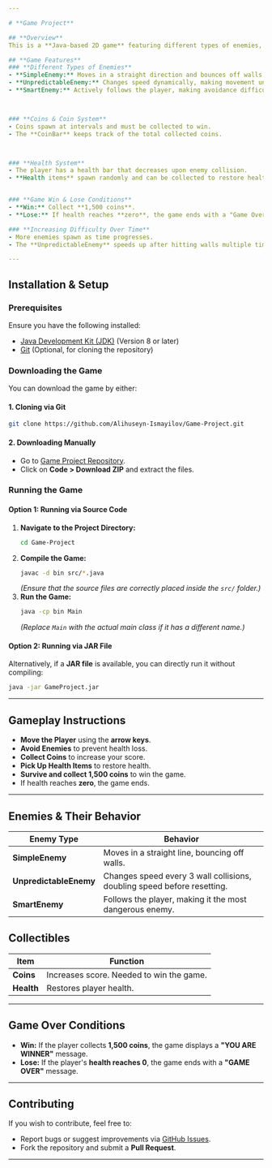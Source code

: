 ```yaml
---

# **Game Project**

## **Overview**
This is a **Java-based 2D game** featuring different types of enemies, collectible coins, a health system, and a progressive difficulty increase. The game is designed to challenge players by introducing enemies with unique behaviors while allowing them to collect coins and health to survive.

## **Game Features**
### **Different Types of Enemies**
- **SimpleEnemy:** Moves in a straight direction and bounces off walls.
- **UnpredictableEnemy:** Changes speed dynamically, making movement unpredictable.
- **SmartEnemy:** Actively follows the player, making avoidance difficult.



### **Coins & Coin System**
- Coins spawn at intervals and must be collected to win.
- The **CoinBar** keeps track of the total collected coins.



### **Health System**
- The player has a health bar that decreases upon enemy collision.
- **Health items** spawn randomly and can be collected to restore health.


### **Game Win & Lose Conditions**
- **Win:** Collect **1,500 coins**.
- **Lose:** If health reaches **zero**, the game ends with a "Game Over" screen.

### **Increasing Difficulty Over Time**
- More enemies spawn as time progresses.
- The **UnpredictableEnemy** speeds up after hitting walls multiple times.

---
```


## **Installation & Setup**
### **Prerequisites**
Ensure you have the following installed:
- [Java Development Kit (JDK)](https://www.oracle.com/java/technologies/javase-jdk11-downloads.html) (Version 8 or later)
- [Git](https://git-scm.com/downloads) (Optional, for cloning the repository)

### **Downloading the Game**
You can download the game by either:

#### **1. Cloning via Git**
```bash
git clone https://github.com/Alihuseyn-Ismayilov/Game-Project.git
```

#### **2. Downloading Manually**
- Go to [Game Project Repository](https://github.com/Alihuseyn-Ismayilov/Game-Project).
- Click on **Code > Download ZIP** and extract the files.

### **Running the Game**
#### **Option 1: Running via Source Code**
1. **Navigate to the Project Directory:**
   ```bash
   cd Game-Project
   ```
2. **Compile the Game:**
   ```bash
   javac -d bin src/*.java
   ```
   *(Ensure that the source files are correctly placed inside the `src/` folder.)*
3. **Run the Game:**
   ```bash
   java -cp bin Main
   ```
   *(Replace `Main` with the actual main class if it has a different name.)*

#### **Option 2: Running via JAR File**
Alternatively, if a **JAR file** is available, you can directly run it without compiling:
```bash
java -jar GameProject.jar
```

---

## **Gameplay Instructions**
- **Move the Player** using the **arrow keys**.
- **Avoid Enemies** to prevent health loss.
- **Collect Coins** to increase your score.
- **Pick Up Health Items** to restore health.
- **Survive and collect 1,500 coins** to win the game.
- If health reaches **zero**, the game ends.

---

## **Enemies & Their Behavior**
| Enemy Type         | Behavior |
|-------------------|---------------------------------------------------------------|
| **SimpleEnemy**   | Moves in a straight line, bouncing off walls. |
| **UnpredictableEnemy** | Changes speed every 3 wall collisions, doubling speed before resetting. |
| **SmartEnemy**    | Follows the player, making it the most dangerous enemy. |

## **Collectibles**
| Item       | Function |
|------------|-----------------------------------------------------------|
| **Coins**  | Increases score. Needed to win the game. |
| **Health** | Restores player health. |

---

## **Game Over Conditions**
- **Win:** If the player collects **1,500 coins**, the game displays a **"YOU ARE WINNER"** message.
- **Lose:** If the player's **health reaches 0**, the game ends with a **"GAME OVER"** message.

---

## **Contributing**
If you wish to contribute, feel free to:
- Report bugs or suggest improvements via [GitHub Issues](https://github.com/Alihuseyn-Ismayilov/Game-Project/issues).
- Fork the repository and submit a **Pull Request**.

---
